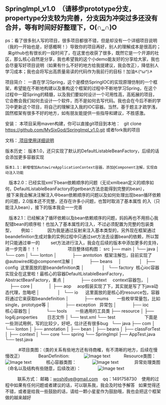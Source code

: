 ## SpringImpl_v1.0  （请移步prototype分支，propertype分支较为完善，分支因为冲突过多还没有合并，等有时间好好整理下，O(∩_∩)O

  ps：看了很多别人写的项目，很多项目都很不错，但是却没有一个详细项目说明（我的一开始也是，好感概啊！）导致你的项目再好，别人的理解成本是很高的；
     来github也有很长的一段时间了，在这里也收获了很多，既然它是一个开源的社区，那么核心自然是分享，我也希望我的这个小demo能友好的分享给大家，我也        会尽量写好项目说明（如果有什么不好的地方给我提建议，我会改正），降低别人学习成本；我也会将写出高质量易读的代码作为我前行的目标！加油↖(^ω^)↗

 项目简介：
    一直在学习Spring，这个是模仿SpringIOC的实现原理仿制的一个框架，希望能在不断地构建以及重构这个框架的过程中不断地学习Spring，在这个过程中一窥Spring的精髓，以及我们要如何设计一个可用性高，高拓展的项目，它会教会我们如何去设计一个软件，而不是如何去写代码。我也会在今后不断的学习中更新这个项目，将自己的理解注入我的IOC容器。当然，基于题主才疏学浅，固然框架有很多不好的地方，如有朋友能提供一些指导和建议，不胜感激。
    



 安装：
    本项目采用maven构建，你可以直接git项目到本地：
    git clone https://github.com/MySixGod/SpringImpl_v1.0.git  或者fork我的项目


 文档：<a href="https://github.com/MySixGod/SpringImpl_v1.0/wiki/%E9%A1%B9%E7%9B%AE%E7%9A%84%E8%AF%A6%E7%BB%86%E4%BD%BF%E7%94%A8%E8%AF%B4%E6%98%8E">
项目使用详细说明</a>

 版本历史：
    版本1.0，还只实现了默认的DefaultListableBeanFactory，后续的话会添加更多容器实现
    
    版本1.1：新增增加AutowireApplicationContext容器，添加@Component注解，实现自动注入功能
    
    版本2.0：已经实现xml下bean依赖顺序的问题（无论xmlbean定义的顺序如何，DefaultListableBeanFactory的getbean方法总能得到完整的bean），
            接下来我会解决注解注入中bean依赖顺序的问题以及如何处理出现bean循环依赖的问题，2.0版本还不完整，还存在许多小问题，也暂时取消了基本属性               的入（只能注入bean），接下的版本我会一一完善
    
    版本2.1：已经解决了循环依赖以及bean依赖顺序的问题，妈妈再也不用担心我配错bean的顺序啦！也加入了基本属性的注入，不过必须配置为完整的包装类型，
      例如：  <!-- 注入基本的类型的xml配置方法 ,需要配置三个属性:
              1. field的name，
              2. 需要注入的属性类型，（填写包装类型）
              3. 需要注入的value
         -->
         <property name="foodName"  type="java.lang.String"  value="西红柿" ></property>
         因为我是通过反射来注入基本类型的，另外现在框架通过beandefinition生成对象的实例过程中只通过set方法去设置bean的依赖，所以暂时只能通过单一的
         set方法进行注入，我会在后续的版本中添加更多的支持，进一步完善！！！
                       
项目整体结构图：
src
├── main
│   └── java
│       └── com
│           └── lonton
│               ├── anntotion  框架注解包，目前实现了@autowired和@component注解
│               ├── beans     
│               │   ├── config  这里面放的是beandefinition类
│               │   └── factory  核心ioc容器实现全在这里啦！最核心的容器DefaultListableBeanFactory，AbstractBeanFactory，重点
│               ├── context      context容器包，
│               ├── core
|               |   ├── aop     aop假装实现了下，其实就是写了下java动态代理，忽略吧
│               │   └── io      这里面放的是核心的resource包，容器将通过它来获取beandefinition
│               ├── enums       一些枚举常量包，比如single，prototype等
│               ├── exception   异常包
│               ├── ioc         核心容器包
│               └── tools       一些通用的工具类
├── resource
│   ├── log4j.properties        日志文件
│   └── test.xml
└── test                        下面是一些测试用例，写的比较少，好吧，估计还有很多bug
    └── java
        ├── com
        │   └── lonton
        │       ├── annotation
        │       ├── bean
        │       ├── beans
        │       ├── classForTest
        │       ├── context
        │       └── core
        └── spring
            └── SpringImpl
                ├── AppTest.java
                └── test.java

             #项目类图：（类的关系有些地方还有待商榷，有不清晰的地方，后续在慢慢改正）
             BeanDefinition:
            ![Image text]( https://github.com/MySixGod/SpringImpl_v2.0/blob/property/ModelGoonImage/BeanDefinition.png)
            Resource类图：
            ![Image text]( https://github.com/MySixGod/SpringImpl_v2.0/blob/property/ModelGoonImage/IO.png)
            核心容器类图：
             ![Image text]( https://github.com/MySixGod/SpringImpl_v2.0/blob/property/ModelGoonImage/BeanFactory.png)
             异常处理类图（命名以及结构有些随意，后续改进）：
              ![Image text]( https://github.com/MySixGod/SpringImpl_v2.0/blob/property/ModelGoonImage/exception.png)
              
          
 联系方式：
    邮箱：woshi6ye@gmail.com
    qq：1491758730
    使用的过程中如果有任何问题或者建议的话，可以联系我，我会及时给予解答
    如果觉得还不错，或者是给我一些鼓励的话，请给一颗小星星作为鼓励哦，我也会把这个框架做的越来越好
    
   

